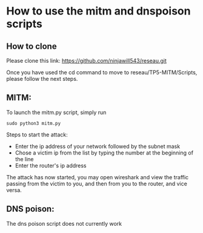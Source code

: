 # How to use the mitm and dnspoison scripts

## How to clone
Please clone this link: https://github.com/ninjawill543/reseau.git

Once you have used the cd command to move to reseau/TP5-MITM/Scripts, please follow the next steps.

## MITM:
To launch the mitm.py script, simply run
```
sudo python3 mitm.py
```

Steps to start the attack:

- Enter the ip address of your network followed by the subnet mask
- Chose a victim ip from the list by typing the number at the beginning of the line
- Enter the router's ip address

The attack has now started, you may open wireshark and view the traffic passing from the victim to you, and then from you to the router, and vice versa.

## DNS poison:
The dns poison script does not currently work

